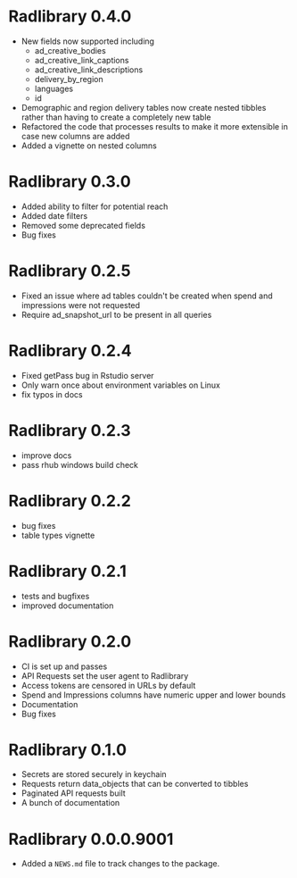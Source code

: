 # Radlibrary 0.4.0
* New fields now supported including
  - ad_creative_bodies
  - ad_creative_link_captions
  - ad_creative_link_descriptions
  - delivery_by_region
  - languages
  - id
* Demographic and region delivery tables now create nested tibbles rather than having to create a completely new table
* Refactored the code that processes results to make it more extensible in case new columns are added
* Added a vignette on nested columns

# Radlibrary 0.3.0
* Added ability to filter for potential reach
* Added date filters
* Removed some deprecated fields
* Bug fixes

# Radlibrary 0.2.5
* Fixed an issue where ad tables couldn't be created when spend and impressions
were not requested
* Require ad_snapshot_url to be present in all queries

# Radlibrary 0.2.4
* Fixed getPass bug in Rstudio server
* Only warn once about environment variables on Linux
* fix typos in docs

# Radlibrary 0.2.3
* improve docs
* pass rhub windows build check

# Radlibrary 0.2.2
* bug fixes
* table types vignette

# Radlibrary 0.2.1
* tests and bugfixes
* improved documentation

# Radlibrary 0.2.0
* CI is set up and passes
* API Requests set the user agent to Radlibrary
* Access tokens are censored in URLs by default
* Spend and Impressions columns have numeric upper and lower bounds
* Documentation
* Bug fixes

# Radlibrary 0.1.0
* Secrets are stored securely in keychain
* Requests return data_objects that can be converted to tibbles
* Paginated API requests built
* A bunch of documentation

# Radlibrary 0.0.0.9001

* Added a `NEWS.md` file to track changes to the package.
